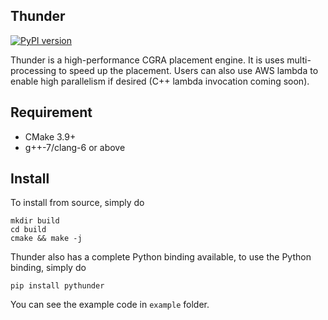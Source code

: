 Thunder
-------
[![PyPI version](https://badge.fury.io/py/pythunder.svg)](https://badge.fury.io/py/pythunder)

Thunder is a high-performance CGRA placement engine. It is uses multi-processing to speed up the placement.
Users can also use AWS lambda to enable high parallelism if desired (C++ lambda invocation coming soon).

## Requirement
- CMake 3.9+
- g++-7/clang-6 or above

## Install
To install from source, simply do
```
mkdir build
cd build
cmake && make -j
```

Thunder also has a complete Python binding available, to use the Python binding, simply do
```
pip install pythunder
```

You can see the example code in `example` folder.
